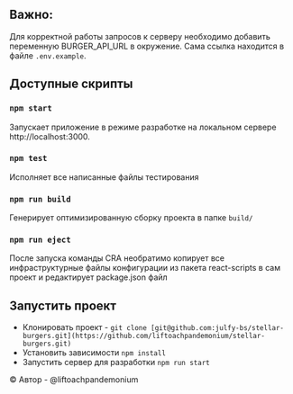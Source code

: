 ## Важно:

Для корректной работы запросов к серверу необходимо добавить переменную BURGER_API_URL в окружение. Сама ссылка находится в файле `.env.example`.

## Доступные скрипты

### `npm start`

Запускает приложение в режиме разработке на локальном сервере http://localhost:3000.

### `npm test`

Исполняет все написанные файлы тестирования

### `npm run build`

Генерирует оптимизированную сборку проекта в папке `build/`

### `npm run eject`

После запуска команды CRA необратимо копирует все инфраструктурные файлы конфигурации из пакета react-scripts в сам
проект и редактирует package.json файл

## Запустить проект

- Клонировать проект - `git clone [git@github.com:julfy-bs/stellar-burgers.git](https://github.com/liftoachpandemonium/stellar-burgers.git)`
- Установить зависимости `npm install`
- Запустить сервер для разработки `npm run start`

&copy; Автор - @liftoachpandemonium
